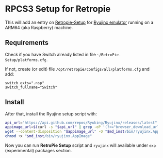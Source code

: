 # RPCS3 Setup for Retropie

This will add an entry on [Retropie-Setup](https://github.com/RetroPie/RetroPie-Setup) for [Ryujinx emulator](https://ryujinx-emulator.com/) running on a ARM64 (aka Raspberry) machine.

## Requirements

Check if you have Switch already listed in file `~/RetroPie-Setup/platforms.cfg`.

If not, create (or edit) file `/opt/retropie/configs/all/platforms.cfg` and add:

```
switch_exts=".nsp"
switch_fullname="Switch"
```

## Install

After that, install the Ryujinx setup script with:

```bash
api_url="https://api.github.com/repos/Ryubing/Ryujinx/releases/latest"
appimage_url=$(curl -s "$api_url" | grep -oP '(?<="browser_download_url": ")[^"]*arm64\.AppImage')
wget --content-disposition "$appimage_url" -O "$md_inst/bin/ryujinx.AppImage"
chmod +x "$md_inst/bin/ryujinx.AppImage"
```

Now you can run **RetroPie Setup** script and `ryujinx` will available under `exp` (experimental) packages section.

